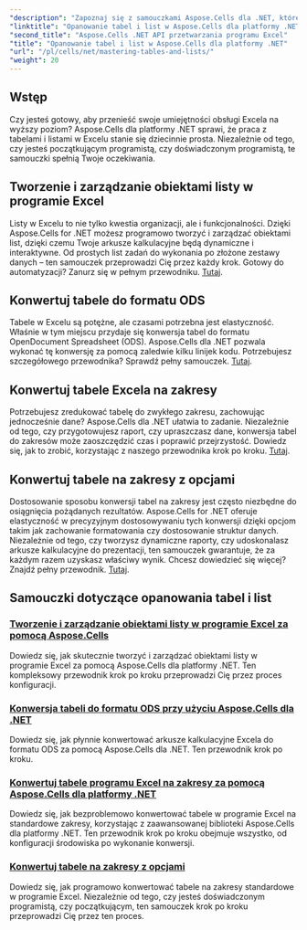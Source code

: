 ```yaml
---
"description": "Zapoznaj się z samouczkami Aspose.Cells dla .NET, które obejmują tworzenie i zarządzanie obiektami listy, konwersję tabel na zakresy i konwersję do formatu ODS krok po kroku."
"linktitle": "Opanowanie tabel i list w Aspose.Cells dla platformy .NET"
"second_title": "Aspose.Cells .NET API przetwarzania programu Excel"
"title": "Opanowanie tabel i list w Aspose.Cells dla platformy .NET"
"url": "/pl/cells/net/mastering-tables-and-lists/"
"weight": 20
---
```


## Wstęp

Czy jesteś gotowy, aby przenieść swoje umiejętności obsługi Excela na wyższy poziom? Aspose.Cells dla platformy .NET sprawi, że praca z tabelami i listami w Excelu stanie się dziecinnie prosta. Niezależnie od tego, czy jesteś początkującym programistą, czy doświadczonym programistą, te samouczki spełnią Twoje oczekiwania.

## Tworzenie i zarządzanie obiektami listy w programie Excel  
Listy w Excelu to nie tylko kwestia organizacji, ale i funkcjonalności. Dzięki Aspose.Cells for .NET możesz programowo tworzyć i zarządzać obiektami list, dzięki czemu Twoje arkusze kalkulacyjne będą dynamiczne i interaktywne. Od prostych list zadań do wykonania po złożone zestawy danych – ten samouczek przeprowadzi Cię przez każdy krok. Gotowy do automatyzacji? Zanurz się w pełnym przewodniku. [Tutaj](./create-and-manage-list-object/).  

## Konwertuj tabele do formatu ODS  
Tabele w Excelu są potężne, ale czasami potrzebna jest elastyczność. Właśnie w tym miejscu przydaje się konwersja tabel do formatu OpenDocument Spreadsheet (ODS). Aspose.Cells dla .NET pozwala wykonać tę konwersję za pomocą zaledwie kilku linijek kodu. Potrzebujesz szczegółowego przewodnika? Sprawdź pełny samouczek. [Tutaj](./convert-table-to-ods-format/).  

## Konwertuj tabele Excela na zakresy  
Potrzebujesz zredukować tabelę do zwykłego zakresu, zachowując jednocześnie dane? Aspose.Cells dla .NET ułatwia to zadanie. Niezależnie od tego, czy przygotowujesz raport, czy upraszczasz dane, konwersja tabel do zakresów może zaoszczędzić czas i poprawić przejrzystość. Dowiedz się, jak to zrobić, korzystając z naszego przewodnika krok po kroku. [Tutaj](./convert-excel-tables-to-range/).  

## Konwertuj tabele na zakresy z opcjami  

Dostosowanie sposobu konwersji tabel na zakresy jest często niezbędne do osiągnięcia pożądanych rezultatów. Aspose.Cells for .NET oferuje elastyczność w precyzyjnym dostosowywaniu tych konwersji dzięki opcjom takim jak zachowanie formatowania czy dostosowanie struktur danych. Niezależnie od tego, czy tworzysz dynamiczne raporty, czy udoskonalasz arkusze kalkulacyjne do prezentacji, ten samouczek gwarantuje, że za każdym razem uzyskasz właściwy wynik. Chcesz dowiedzieć się więcej? Znajdź pełny przewodnik. [Tutaj](./convert-tables-to-range-with-options/).  

## Samouczki dotyczące opanowania tabel i list
### [Tworzenie i zarządzanie obiektami listy w programie Excel za pomocą Aspose.Cells](./create-and-manage-list-object/)
Dowiedz się, jak skutecznie tworzyć i zarządzać obiektami listy w programie Excel za pomocą Aspose.Cells dla platformy .NET. Ten kompleksowy przewodnik krok po kroku przeprowadzi Cię przez proces konfiguracji.
### [Konwersja tabeli do formatu ODS przy użyciu Aspose.Cells dla .NET](./convert-table-to-ods-format/)
Dowiedz się, jak płynnie konwertować arkusze kalkulacyjne Excela do formatu ODS za pomocą Aspose.Cells dla .NET. Ten przewodnik krok po kroku.
### [Konwertuj tabele programu Excel na zakresy za pomocą Aspose.Cells dla platformy .NET](./convert-excel-tables-to-range/)
Dowiedz się, jak bezproblemowo konwertować tabele w programie Excel na standardowe zakresy, korzystając z zaawansowanej biblioteki Aspose.Cells dla platformy .NET. Ten przewodnik krok po kroku obejmuje wszystko, od konfiguracji środowiska po wykonanie konwersji.
### [Konwertuj tabele na zakresy z opcjami](./convert-tables-to-range-with-options/)
Dowiedz się, jak programowo konwertować tabele na zakresy standardowe w programie Excel. Niezależnie od tego, czy jesteś doświadczonym programistą, czy początkującym, ten samouczek krok po kroku przeprowadzi Cię przez ten proces.